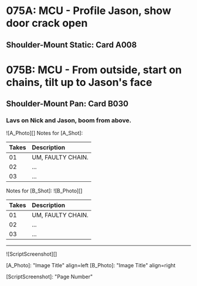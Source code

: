 # 075A: MCU - Profile Jason, show door crack open
## Shoulder-Mount Static: Card A008

# 075B: MCU - From outside, start on chains, tilt up to Jason's face
## Shoulder-Mount Pan: Card B030

### Lavs on Nick and Jason, boom from above.

![A_Photo][]
Notes for [A_Shot]: 

| Takes | Description |
|:---|:----|
| 01 | UM, FAULTY CHAIN. |
| 02 | ... |
| 03 | ... |

Notes for [B_Shot]: 
![B_Photo][]

| Takes | Description |
|:---|:----|
| 01 | UM, FAULTY CHAIN. |
| 02 | ... |
| 03 | ... |

----

![ScriptScreenshot][]


[A_Photo]:  "Image Title" align=left
[B_Photo]:  "Image Title" align=right

[ScriptScreenshot]: "Page Number"
